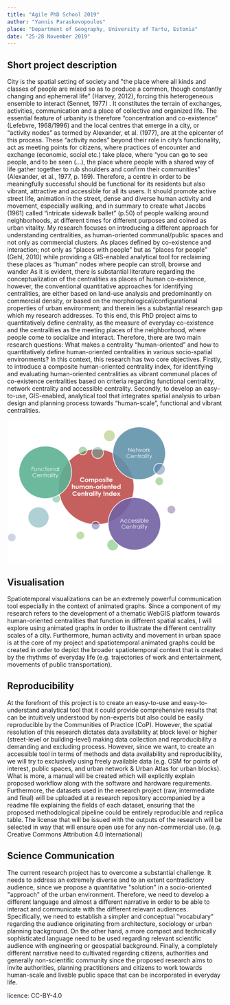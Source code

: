 ```yaml
---
title: "Agile PhD School 2019"
author: "Yannis Paraskevopoulos"
place: "Department of Geography, University of Tartu, Estonia"
date: "25-28 November 2019"
---
```


## Short project description 
City is the spatial setting of society and "the place where all kinds and classes of people are mixed so as to produce a common, though constantly changing and ephemeral life" (Harvey, 2012), forcing this heterogeneous ensemble to interact (Sennet, 1977) . It constitutes the terrain of exchanges, activities, communication and a place of collective and organized life. The essential feature of urbanity is therefore “concentration and co-existence” (Lefebvre, 1968/1996)  and the local centres that emerge in a city, or “activity nodes” as termed by Alexander, et al. (1977), are at the epicenter of this process. These “activity nodes” beyond their role in city’s functionality, act as meeting points for citizens, where practices of encounter and exchange (economic, social etc.) take place, where “you can go to see people, and to be seen (…), the place where people with a shared way of life gather together to rub shoulders and confirm their communities” (Alexander, et al., 1977, p. 169). Therefore, a centre in order to be meaningfully successful should be functional for its residents but also vibrant, attractive and accessible for all its users. It should promote active street life, animation in the street, dense and diverse human activity and movement, especially walking, and in summary to create what Jacobs (1961)  called “intricate sidewalk ballet” (p.50) of people walking around neighborhoods, at different times for different purposes and coined as urban vitality. My research focuses on introducing a different approach for understanding centralities, as human-oriented communal/public spaces and not only as commercial clusters. As places defined by co-existence and interaction; not only as “places with people” but as “places for people” (Gehl, 2010)  while providing a GIS-enabled analytical tool for reclaiming these places as “human” nodes where people can stroll, browse and wander
As it is evident, there is substantial literature regarding the conceptualization of the centralities as places of human co-existence, however, the conventional quantitative approaches for identifying centralities, are either based on land-use analysis and predominantly on commercial density, or based on the morphological/configurational properties of urban environment; and therein lies a substantial research gap which my research addresses. To this end, this PhD project aims to quantitatively define centrality, as the measure of everyday co-existence and the centralities as the meeting places of the neighborhood, where people come to socialize and interact. Therefore, there are two main research questions: What makes a centrality “human-oriented” and how to quantitatively define human-oriented centralities in various socio-spatial environments? In this context, this research has two core objectives. Firstly, to introduce a composite human-oriented centrality index, for identifying and evaluating human-oriented centralities as vibrant communal places of co-existence centralities based on criteria regarding functional centrality, network centrality and accessible centrality. Secondly, to develop an easy–to-use, GIS-enabled, analytical tool that integrates spatial analysis to urban design and planning process towards “human-scale”, functional and vibrant centralities.

![Conceptualization of the Composite human-oriented Centrality index](Graph_v2.png) 

## Visualisation

Spatiotemporal visualizations can be an extremely powerful communication tool especially in the context of animated graphs. Since a component of my research refers to the development of a thematic WebGIS platform towards human-oriented centralities that function in different spatial scales, I will explore using animated graphs in order to illustrate the different centrality scales of a city. Furthermore, human activity and movement in urban space is at the core of my project and spatiotemporal animated graphs could be created in order to depict the broader spatiotemporal context that is created by the rhythms of everyday life (e.g. trajectories of work and entertainment, movements of public transportation).              


## Reproducibility 

At the forefront of this project is to create an easy-to-use and easy-to-understand analytical tool that it could provide comprehensive results that can be intuitively understood by non-experts but also could be easily reproducible by the Communities of Practice (CoP). However, the spatial resolution of this research dictates data availability at block level or higher (street-level or building-level) making data collection and reproducibility a demanding and excluding process. However, since we want, to create an accessible tool in terms of methods and data availability and reproducibility, we will try to exclusively using freely available data (e.g. OSM for points of interest, public spaces, and urban network & Urban Atlas for urban blocks). What is more, a manual will be created which will explicitly explain proposed workflow along with the software and hardware requirements. Furthermore, the datasets used in the research project (raw, intermediate and final) will be uploaded at a research repository accompanied by a readme file explaining the fields of each dataset, ensuring that the proposed methodological pipeline could be entirely reproducible and replica table. The license that will be issued with the outputs of the research will be selected in way that will ensure open use for any non-commercial use. (e.g. Creative Commons Attribution 4.0 International)     

## Science Communication 

The current research project has to overcome a substantial challenge. It needs to address an extremely diverse and to an extent contradictory audience, since we propose a quantitative "solution" in a socio-oriented "approach" of the urban environment. Therefore, we need to develop a different language and almost a different narrative in order to be able to interact and communicate with the different relevant audiences. Specifically, we need to establish a simpler and conceptual "vocabulary" regarding the audience originating from architecture, sociology or urban planning background. On the other hand, a more compact and technically sophisticated language need to be used regarding relevant scientific audience with engineering or geospatial background. Finally, a completely different narrative need to cultivated regarding citizens, authorities and generally non-scientific community since the proposed research aims to invite authorities, planning practitioners and citizens to work towards human-scale and livable public space that can be incorporated in everyday life.


licence: CC-BY-4.0
